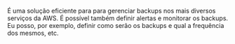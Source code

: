 É uma solução eficiente para para gerenciar backups nos mais diversos serviços da AWS.
É possível também definir alertas e monitorar os backups. Eu posso, por exemplo, definir como serão os backups e qual a frequência dos mesmos, etc.